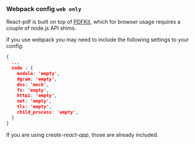 ### Webpack config `web only`

React-pdf is built on top of [PDFKit](http://pdfkit.org/), which for browser usage requires a couple of node.js API shims.

If you use webpack you may need to include the following settings to your config:

```json
{
  ...
  node : {
    module: 'empty',
    dgram: 'empty',
    dns: 'mock',
    fs: 'empty',
    http2: 'empty',
    net: 'empty',
    tls: 'empty',
    child_process: 'empty',
  }
}
```

If you are using _create-react-app_, those are already included.
